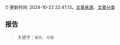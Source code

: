 :alarm_clock: 更新时间: 2024-10-22 22:41:13。[文章来源](/README.md)、[文章分类](/TAGS.md)

## 报告


> 关键字：`报告`、`月报`



